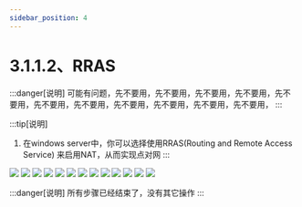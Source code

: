 ```yaml
---
sidebar_position: 4
---
```


# 3.1.1.2、RRAS

:::danger[说明]
可能有问题，先不要用，先不要用，先不要用，先不要用，先不要用，先不要用，先不要用，先不要用，先不要用，先不要用，先不要用，
:::

:::tip[说明]

1. 在windows server中，你可以选择使用RRAS(Routing and Remote Access Service) 来启用NAT，从而实现点对网
:::

![](./img/rras1.png)
![](./img/rras2.png)
![](./img/rras3.png)
![](./img/rras4.png)
![](./img/rras5.png)
![](./img/rras6.png)
![](./img/rras7.png)
![](./img/rras8.png)
![](./img/rras9.png)
![](./img/rras10.png)
![](./img/rras11.png)
![](./img/rras12.png)
![](./img/rras13.png)

:::danger[说明]
所有步骤已经结束了，没有其它操作
:::